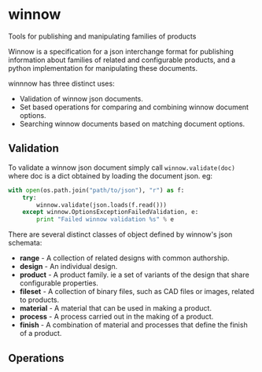 # winnow

Tools for publishing and manipulating families of products

Winnow is a specification for a json interchange format for publishing information about families of related and configurable products, and a python implementation for manipulating these documents.

winnnow has three distinct uses: 
+ Validation of winnow json documents.
+ Set based operations for comparing and combining winnow document options.
+ Searching winnow documents based on matching document options.

## Validation

To validate a winnow json document simply call ```winnow.validate(doc)``` where doc is a dict obtained by loading the document json. eg:

```python
with open(os.path.join("path/to/json"), "r") as f:
    try:
        winnow.validate(json.loads(f.read()))
    except winnow.OptionsExceptionFailedValidation, e: 
        print "Failed winnow validation %s" % e
```

There are several distinct classes of object defined by winnow's json schemata:

+ **range** - A collection of related designs with common authorship.
+ **design** - An individual design.
+ **product** - A product family. ie a set of variants of the design that share configurable properties.
+ **fileset** - A collection of binary files, such as CAD files or images, related to products.
+ **material** - A material that can be used in making a product.
+ **process** - A process carried out in the making of a product.
+ **finish** - A combination of material and processes that define the finish of a product.

## Operations
